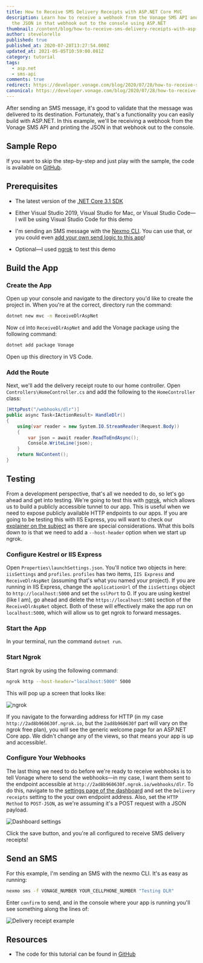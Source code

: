 ```yaml
---
title: How to Receive SMS Delivery Receipts with ASP.NET Core MVC
description: Learn how to receive a webhook from the Vonage SMS API and print
  the JSON in that webhook out to the console using ASP.NET
thumbnail: /content/blog/how-to-receive-sms-delivery-receipts-with-asp-net-core-mvc-dr/Blog_SMS-Delivery-Receipts_1200x600.png
author: stevelorello
published: true
published_at: 2020-07-28T13:27:54.000Z
updated_at: 2021-05-05T10:59:00.081Z
category: tutorial
tags:
  - asp.net
  - sms-api
comments: true
redirect: https://developer.vonage.com/blog/2020/07/28/how-to-receive-sms-delivery-receipts-with-asp-net-core-mvc-dr
canonical: https://developer.vonage.com/blog/2020/07/28/how-to-receive-sms-delivery-receipts-with-asp-net-core-mvc-dr
---
```

After sending an SMS message, it's good to validate that the message was delivered to its destination. Fortunately, that's a functionality you can easily build with ASP.NET. In this example, we'll be receiving a webhook from the Vonage SMS API and printing the JSON in that webhook out to the console.

## Sample Repo

If you want to skip the step-by-step and just play with the sample, the code is available on [GitHub](https://github.com/nexmo-community/receive-dlr-aspnet-core).

## Prerequisites

* The latest version of the [.NET Core 3.1 SDK](https://dotnet.microsoft.com/download/dotnet-core/3.1)
* Either Visual Studio 2019, Visual Studio for Mac, or Visual Studio Code—I will be using Visual Studio Code for this demo
* I'm sending an SMS message with the [Nexmo CLI](https://github.com/Nexmo/nexmo-cli). You can use that, or you could even [add your own send logic to this app](https://developer.nexmo.com/messaging/sms/code-snippets/send-an-sms/dotnet)!
* Optional—I used [ngrok](https://developer.nexmo.com/tools/ngrok) to test this demo

  <sign-up></sign-up>

## Build the App

### Create the App

Open up your console and navigate to the directory you'd like to create the project in. When you're at the correct, directory run the command:

```bash
dotnet new mvc -n ReceiveDlrAspNet
```

Now `cd` into `ReceiveDlrAspNet` and add the Vonage package using the following command:

```bash
dotnet add package Vonage
```

Open up this directory in VS Code.

### Add the Route

Next, we'll add the delivery receipt route to our home controller. Open `Controllers\HomeController.cs` and add the following to the `HomeController` class:

```csharp
[HttpPost("/webhooks/dlr")]
public async Task<IActionResult> HandleDlr()
{
    using(var reader = new System.IO.StreamReader(Request.Body))
    {
        var json = await reader.ReadToEndAsync();
        Console.WriteLine(json);
    }
    return NoContent();
}
```

## Testing

From a development perspective, that's all we needed to do, so let's go ahead and get into testing. We're going to test this with [ngrok](https://developer.nexmo.com/tools/ngrok), which allows us to build a publicly accessible tunnel to our app. This is useful when we need to expose publicly available HTTP endpoints to our apps. If you are going to be testing this with IIS Express, you will want to check our [explainer on the subject](https://developer.nexmo.com/tools/ngrok#usage-with-iis-express) as there are special considerations. What this boils down to is that we need to add a `--host-header` option when we start up ngrok.

### Configure Kestrel or IIS Express

Open `Properties\launchSettings.json`. You'll notice two objects in here: `iisSettings` and `profiles`. `profiles` has two items, `IIS Express` and `ReceiveDlrAspNet` (assuming that's what you named your project). If you are running in IIS Express, change the `applicationUrl` of the `iisSettings` object to `http://localhost:5000` and set the `sslPort` to 0. If you are using kestrel (like I am), go ahead and delete the `https://localhost:5001` section of the `ReceiveDlrAspNet` object. Both of these will effectively make the app run on `localhost:5000`, which will allow us to get ngrok to forward messages.

### Start the App

In your terminal, run the command `dotnet run`.

### Start Ngrok

Start ngrok by using the following command:

```sh
ngrok http --host-header="localhost:5000" 5000
```

This will pop up a screen that looks like:

![ngrok](/content/blog/how-to-receive-sms-delivery-receipts-with-asp-net-core-mvc/ngrok-3.png "ngrok")

If you navigate to the forwarding address for HTTP (in my case `http://2ad8b960630f.ngrok.io`, but the `2ad8b960630f` part will vary on the ngrok free plan), you will see the generic welcome page for an ASP.NET Core app. We didn't change any of the views, so that means your app is up and accessible!.

### Configure Your Webhooks

The last thing we need to do before we're ready to receive webhooks is to tell Vonage where to send the webhooks—in my case, I want them sent to the endpoint accessible at `http://2ad8b960630f.ngrok.io/webhooks/dlr`. To do this, navigate to the [settings page of the dashboard](https://dashboard.nexmo.com/settings) and set the `Delivery receipts` setting to the your own endpoint address. Also, set the `HTTP Method` to `POST-JSON`, as we're assuming it's a POST request with a JSON payload.

![Dashboard settings](/content/blog/how-to-receive-sms-delivery-receipts-with-asp-net-core-mvc/dashboardsettings.png "Dashboard settings")

Click the save button, and you're all configured to receive SMS delivery receipts!

## Send an SMS

For this example, I'm sending an SMS with the nexmo CLI. It's as easy as running:

```sh
nexmo sms -f VONAGE_NUMBER YOUR_CELLPHONE_NUMBER "Testing DLR"
```

Enter `confirm` to send, and in the console where your app is running you'll see something along the lines of:

![Delivery receipt example](/content/blog/how-to-receive-sms-delivery-receipts-with-asp-net-core-mvc/dlr-example.png "Delivery receipt example")

## Resources

* The code for this tutorial can be found in [GitHub](https://github.com/nexmo-community/receive-dlr-aspnet-core)
